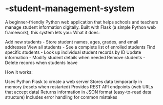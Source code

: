 # -student-management-system
A beginner-friendly Python web application that helps schools and teachers manage student information digitally. Built with Flask (a simple Python web framework), this system lets you:
What it does:

Add new students - Store student names, ages, grades, and email addresses
View all students - See a complete list of enrolled students
Find specific students - Look up individual student records by ID
Update information - Modify student details when needed
Remove students - Delete records when students leave

How it works:

Uses Python Flask to create a web server
Stores data temporarily in memory (resets when restarted)
Provides REST API endpoints (web URLs that accept data)
Returns information in JSON format (easy-to-read data structure)
Includes error handling for common mistakes



